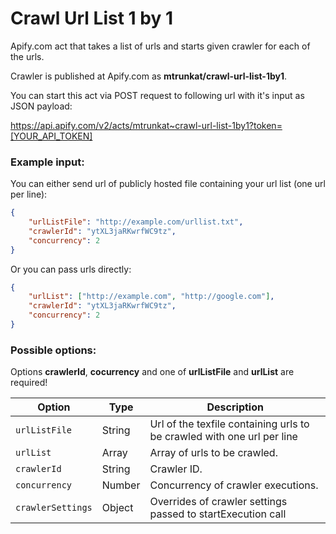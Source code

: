 # Crawl Url List 1 by 1

Apify.com act that takes a list of urls and starts given crawler for each of the urls.

Crawler is published at Apify.com as **mtrunkat/crawl-url-list-1by1**.

You can start this act via POST request to following url with it's input as JSON payload:

https://api.apify.com/v2/acts/mtrunkat~crawl-url-list-1by1?token=[YOUR_API_TOKEN]

### Example input:

You can either send url of publicly hosted file containing your url list (one url per line):

```json
{
    "urlListFile": "http://example.com/urllist.txt",
    "crawlerId": "ytXL3jaRKwrfWC9tz",
    "concurrency": 2
}
```

Or you can pass urls directly:

```json
{
    "urlList": ["http://example.com", "http://google.com"],
    "crawlerId": "ytXL3jaRKwrfWC9tz",
    "concurrency": 2
}
```

### Possible options:

Options **crawlerId**, **cocurrency** and one of **urlListFile** and **urlList** are required!

|Option|Type|Description|
-------|----|-----------|
|`urlListFile`|String|Url of the texfile containing urls to be crawled with one url per line|
|`urlList`|Array|Array of urls to be crawled.|
|`crawlerId`|String|Crawler ID.|
|`concurrency`|Number|Concurrency of crawler executions.|
|`crawlerSettings`|Object|Overrides of crawler settings passed to startExecution call|



